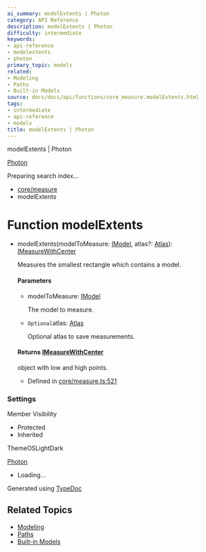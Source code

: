 ```yaml
---
ai_summary: modelExtents | Photon
category: API Reference
description: modelExtents | Photon
difficulty: intermediate
keywords:
- api-reference
- modelextents
- photon
primary_topic: models
related:
- Modeling
- Paths
- Built-in Models
source: docs/docs/api/functions/core_measure.modelExtents.html
tags:
- intermediate
- api-reference
- models
title: modelExtents | Photon
---
```

modelExtents | Photon

[Photon](../index.md)




Preparing search index...

* [core/measure](../modules/core_measure.md)
* modelExtents

# Function modelExtents

* modelExtents(modelToMeasure: [IModel](../interfaces/core_schema.IModel.md), atlas?: [Atlas](../classes/core_measure.Atlas.md)): [IMeasureWithCenter](../interfaces/core_maker.IMeasureWithCenter.md)

  Measures the smallest rectangle which contains a model.

  #### Parameters

  + modelToMeasure: [IModel](../interfaces/core_schema.IModel.md)

    The model to measure.
  + `Optional`atlas: [Atlas](../classes/core_measure.Atlas.md)

    Optional atlas to save measurements.

  #### Returns [IMeasureWithCenter](../interfaces/core_maker.IMeasureWithCenter.md)

  object with low and high points.

  + Defined in [core/measure.ts:521](https://github.com/mwhite454/photon/blob/main/packages/photon/src/core/measure.ts#L521)

### Settings

Member Visibility

* Protected
* Inherited

ThemeOSLightDark

[Photon](../index.md)

* Loading...

Generated using [TypeDoc](https://typedoc.org/)

## Related Topics

- [Modeling](../index.md)
- [Paths](../index.md)
- [Built-in Models](../index.md)
